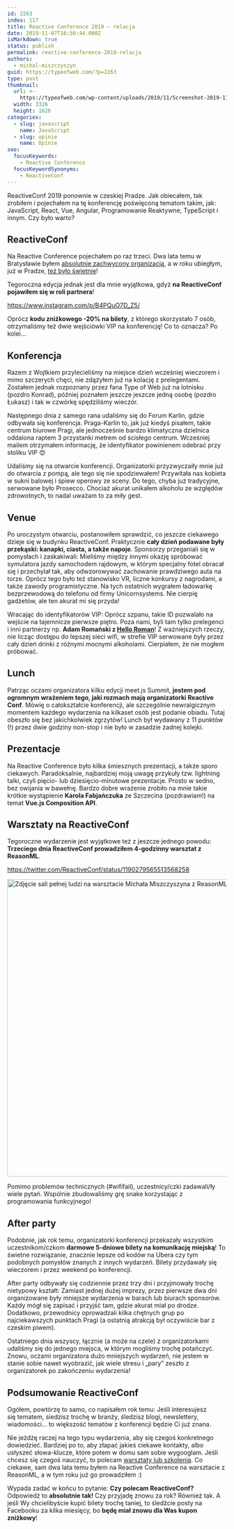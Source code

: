 ```yaml
---
id: 2263
index: 117
title: Reactive Conference 2019 – relacja
date: 2019-11-07T16:50:44.000Z
isMarkdown: true
status: publish
permalink: reactive-conference-2019-relacja
authors:
  - michal-miszczyszyn
guid: https://typeofweb.com/?p=2263
type: post
thumbnail:
  url: >-
    https://typeofweb.com/wp-content/uploads/2019/11/Screenshot-2019-11-06-at-23.32.46.png
  width: 3326
  height: 1626
categories:
  - slug: javascript
    name: JavaScript
  - slug: opinie
    name: Opinie
seo:
  focusKeywords:
    - Reactive Conference
  focusKeywordSynonyms:
    - ReactiveConf
---
```


ReactiveConf 2019 ponownie w czeskiej Pradze. Jak obiecałem, tak zrobiłem i pojechałem na tę konferencję poświęconą tematom takim, jak: JavaScript, React, Vue, Angular, Programowanie Reaktywne, TypeScript i innym. Czy było warto?

<!--more-->

## ReactiveConf

Na Reactive Conference pojechałem po raz trzeci. Dwa lata temu w Bratysławie byłem [absolutnie zachwycony organizacją](https://typeofweb.com/krotka-relacja-z-reactiveconf-2017/), a w roku ubiegłym, już w Pradze, [też było świetnie](https://typeofweb.com/bylem-na-reactiveconf-2018/)!

Tegoroczna edycja jednak jest dla mnie wyjątkowa, gdyż **na ReactiveConf pojawiłem się w roli partnera**!

https://www.instagram.com/p/B4PQuO7D_Z5/

Oprócz **kodu zniżkowego -20% na bilety**, z którego skorzystało 7 osób, otrzymaliśmy też dwie wejściówki VIP na konferencję! Co to oznacza? Po kolei…

## Konferencja

Razem z Wojtkiem przylecieliśmy na miejsce dzień wcześniej wieczorem i mimo szczerych chęci, nie zdążyłem już na kolację z prelegentami. Zostałem jednak rozpoznany przez fana Type of Web już na lotnisku (pozdro Konrad), później poznałem jeszcze jeszcze jedną osobę (pozdro Łukasz) i tak w czwórkę spędziliśmy wieczór.

Następnego dnia z samego rana udaliśmy się do Forum Karlin, gdzie odbywała się konferencja. Praga-Karlin to, jak już kiedyś pisałem, takie centrum biurowe Pragi, ale jednocześnie bardzo klimatyczna dzielnica oddalona raptem 3 przystanki metrem od ścisłego centrum. Wcześniej mailem otrzymałem informację, że identyfikator powinienem odebrać przy stoliku VIP 😍

Udaliśmy się na otwarcie konferencji. Organizatorki przyzwyczaiły mnie już do otwarcia z pompą, ale tego się nie spodziewałem! Przywitała nas kobieta w sukni balowej i śpiew operowy ze sceny. Do tego, chyba już tradycyjne, serwowane było Prosecco. Chociaż akurat unikałem alkoholu ze względów zdrowotnych, to nadal uważam to za miły gest.

## Venue

Po uroczystym otwarciu, postanowiłem sprawdzić, co jeszcze ciekawego dzieje się w budynku ReactiveConf. Praktycznie **cały dzień podawane były przekąski: kanapki, ciasta, a także napoje**. Sponsorzy przeganiali się w pomysłach i zaskakiwali: Mieliśmy między innymi okazję spróbować symulatora jazdy samochodem rajdowym, w którym specjalny fotel obracał się i przechylał tak, aby odwzorowywać zachowanie prawdziwego auta na torze. Oprócz tego było też stanowisko VR, liczne konkursy z nagrodami, a także zawody programistyczne. Na tych ostatnich wygrałem ładowarkę bezprzewodową do telefonu od firmy Unicornsystems. Nie cierpię gadżetów, ale ten akurat mi się przyda!

Wracając do identyfikatorów VIP: Oprócz szpanu, takie ID pozwalało na wejście na tajemnicze pierwsze piętro. Poza nami, byli tam tylko prelegenci i inni partnerzy np. **Adam Romański z [Hello Roman](https://www.youtube.com/channel/UCq8XmOMtrUCb8FcFHQEd8_g)**! Z ważniejszych rzeczy, nie licząc dostępu do lepszej sieci wifi, w strefie VIP serwowane były przez cały dzień drinki z różnymi mocnymi alkoholami. Cierpiałem, że nie mogłem próbować.

## Lunch

Patrząc oczami organizatora kilku edycji meet.js Summit, **jestem pod ogromnym wrażeniem tego, jaki rozmach mają organizatorki Reactive Conf**. Mówię o całokształcie konferencji, ale szczególnie newralgicznym momentem każdego wydarzenia na kilkaset osób jest podanie obiadu. Tutaj obeszło się bez jakichkolwiek zgrzytów! Lunch był wydawany z 11 punktów (!) przez dwie godziny non-stop i nie było w zasadzie żadnej kolejki.

## Prezentacje

Na Reactive Conference było kilka śmiesznych prezentacji, a także sporo ciekawych. Paradoksalnie, najbardziej moją uwagę przykuły tzw. lightning talki, czyli pięcio- lub dziesięcio-minutowe prezentacje. Prosto w sedno, bez owijania w bawełnę. Bardzo dobre wrażenie zrobiło na mnie takie krótkie wystąpienie **Karola Fabjańczuka** ze Szczecina (pozdrawiam!) na temat **Vue.js Composition API**.

## Warsztaty na ReactiveConf

Tegoroczne wydarzenie jest wyjątkowe też z jeszcze jednego powodu: **Trzeciego dnia ReactiveConf prowadziłem 4-godzinny warsztat z ReasonML**.

https://twitter.com/ReactiveConf/status/1190279565513568258

<a href="https://typeofweb.com/wp-content/uploads/2019/11/MZET3111-20191101.jpg"><img src="https://typeofweb.com/wp-content/uploads/2019/11/MZET3111-20191101-1024x683.jpg" alt="Zdjęcie sali pełnej ludzi na warsztacie Michała Miszczyszyna z ReasonML" width="1024" height="683" class="aligncenter size-large wp-image-2275" /></a>

Pomimo problemów technicznych (#wififail), uczestnicy/czki zadawali/ły wiele pytań. Wspólnie zbudowaliśmy grę snake korzystając z programowania funkcyjnego!

## After party

Podobnie, jak rok temu, organizatorki konferencji przekazały wszystkim uczestnikom/czkom **darmowe 5-dniowe bilety na komunikację miejską**! To świetne rozwiązanie, znacznie lepsze od kodów na Ubera czy tym podobnych pomysłów znanych z innych wydarzeń. Bilety przydawały się wieczorem i przez weekend po konferencji.

After party odbywały się codziennie przez trzy dni i przyjmowały trochę nietypowy kształt: Zamiast jednej dużej imprezy, przez pierwsze dwa dni organizowane były mniejsze wydarzenia w barach lub biurach sponsorów. Każdy mógł się zapisać i przyjść tam, gdzie akurat miał po drodze. Dodatkowo, przewodnicy oprowadzali kilka chętnych grup po najciekawszych punktach Pragi (a ostatnią atrakcją był oczywiście bar z czeskim piwem).

Ostatniego dnia wszyscy, łącznie (a może na czele) z organizatorkami udaliśmy się do jednego miejsca, w którym mogliśmy trochę potańczyć. Znowu, oczami organizatora dużo mniejszych wydarzeń, nie jestem w stanie sobie nawet wyobrazić, jak wiele stresu i „pary” zeszło z organizatorek po zakończeniu wydarzenia!

## Podsumowanie ReactiveConf

Ogółem, powtórzę to samo, co napisałem rok temu: Jeśli interesujesz się tematem, siedzisz trochę w branży, śledzisz blogi, newslettery, wiadomości… to większość tematów z konferencji będzie Ci już znana.

Nie jeżdżę raczej na tego typu wydarzenia, aby się czegoś konkretnego dowiedzieć. Bardziej po to, aby złapać jakieś ciekawe kontakty, albo usłyszeć słowa-klucze, które potem w domu sam sobie wygooglam. Jeśli chcesz się czegoś nauczyć, to polecam [warsztaty lub szkolenia](http://typeofweb.com/szkolenia/). Co ciekawe, sam dwa lata temu byłem na Reactive Conference na warsztacie z ReasonML, a w tym roku już go prowadziłem :)

Wypada zadać w końcu to pytanie: **Czy polecam ReactiveConf?** Odpowiedź to **absolutnie tak!** Czy przyjadę znowu za rok? Również tak. A jeśli Wy chcielibyście kupić bilety trochę taniej, to śledźcie posty na Facebooku za kilka miesięcy, bo **będę miał znowu dla Was kupon zniżkowy**!
